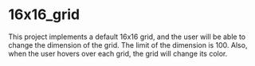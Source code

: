 # 16x16_grid
This project implements a default 16x16 grid, and the user will be able to change the dimension of the grid. The limit of the dimension is 100. Also, when the user hovers over each grid, the grid will change its color.
